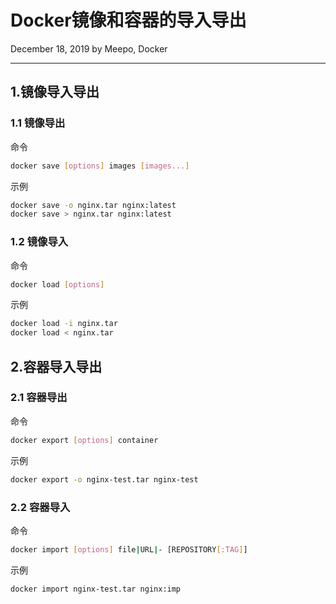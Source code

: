 # Docker镜像和容器的导入导出

December 18, 2019 by Meepo, Docker

---

## 1.镜像导入导出

### 1.1 镜像导出

命令

```bash
docker save [options] images [images...]
```

示例

```bash
docker save -o nginx.tar nginx:latest
docker save > nginx.tar nginx:latest
```

### 1.2 镜像导入

命令

```bash
docker load [options]
```

示例

```bash
docker load -i nginx.tar
docker load < nginx.tar
```

## 2.容器导入导出

### 2.1 容器导出

命令

```bash
docker export [options] container
```

示例

```bash
docker export -o nginx-test.tar nginx-test
```

### 2.2 容器导入

命令

```bash
docker import [options] file|URL|- [REPOSITORY[:TAG]]
```

示例

```bash
docker import nginx-test.tar nginx:imp
```
